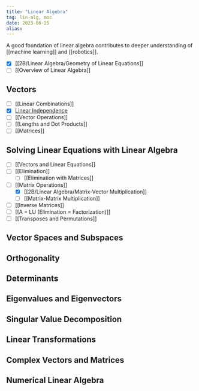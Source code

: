 ```yaml
---
title: "Linear Algebra"
tag: lin-alg, moc
date: 2023-06-25
alias:
---
```


A good foundation of linear algebra contributes to deeper understanding of  [[machine learning]] and [[robotics]].

- [x] [[2B/Linear Algebra/Geometry of Linear Equations]]
- [ ] [[Overview of Linear Algebra]]

## Vectors
- [ ] [[Linear Combinations]]
- [x] [Linear Independence](2B/Linear%20Algebra/Linear%20Independence.md)
- [ ] [[Vector Operations]]
- [ ] [[Lengths and Dot Products]]
- [ ] [[Matrices]]

## Solving Linear Equations with Linear Algebra
- [ ] [[Vectors and Linear Equations]]
- [ ] [[Elimination]]
	- [ ] [[Elimination with Matrices]]
- [ ] [[Matrix Operations]]
	- [x] [[2B/Linear Algebra/Matrix-Vector Multiplication]]
	- [ ] [[Matrix-Matrix Multiplication]]
- [ ] [[Inverse Matrices]]
- [ ] [[A = LU (Elimination = Factorization)]]
- [ ] [[Transposes and Permutations]]

## Vector Spaces and Subspaces


## Orthogonality


## Determinants


## Eigenvalues and Eigenvectors


## Singular Value Decomposition


## Linear Transformations


## Complex Vectors and Matrices


## Numerical Linear Algebra